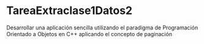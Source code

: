 # TareaExtraclase1Datos2
Desarrollar una aplicación sencilla utilizando el paradigma de Programación Orientado a Objetos en C++ aplicando el concepto de paginación
